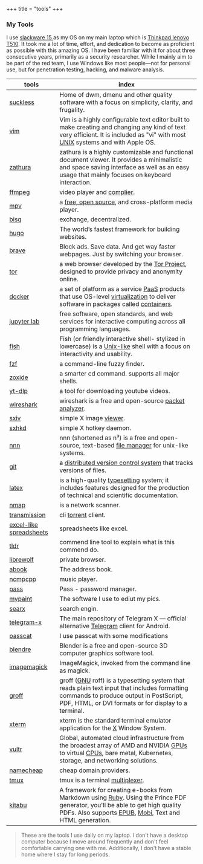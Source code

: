 +++
title = "tools"
+++

### My Tools 

I use [slackware 15 ](www.slackware.com)as my OS on my main laptop which is [Thinkpad lenovo T510](https://www.productindetail.com/pn/lenovo-thinkpad-t510-4384). It took me a lot of time, effort, and dedication to become as proficient as possible with this amazing OS. I have been familiar with it for about three consecutive years, primarily as a security researcher. While I mainly aim to be part of the red team, I use Windows like most people—not for personal use, but for penetration testing, hacking, and malware analysis. 

| tools | index |
| ------ | ------ |
| [suckless](https://suckless.org/) | Home of dwm, dmenu and other quality software with a focus on simplicity, clarity, and frugality. 
| [vim](https://www.vim.org/) | Vim is a highly configurable text editor built to make creating and changing any kind of text very efficient. It is included as "vi" with most [UNIX](https://www.opengroup.org/unix) systems and with Apple OS.
| [zathura](https://pwmt.org/projects/zathura/) | zathura is a highly customizable and functional document viewer. It provides a minimalistic and space saving interface as well as an easy usage that mainly focuses on keyboard interaction.
| [ffmpeg](https://ffmpeg.org/) | video player and [complier](https://en.wikipedia.org/wiki/Compiler).
| [mpv](https://mpv.io/) | a [free, open source](https://www.fsf.org/), and cross-platform media player.
| [bisq](https://bisq.network/) | exchange, decentralized.
| [hugo](https://gohugo.io/) | The world’s fastest framework for building websites.
| [brave](https://brave.com/) | Block ads. Save data. And get way faster webpages. Just by switching your browser.
| [tor](https://www.torproject.org/) | a web browser developed by the [Tor Project](torproject.org), designed to provide privacy and anonymity online.
| [docker](https://www.docker.com/) | a set of platform as a service [PaaS](https://www.ibm.com/think/topics/paas) products that use OS-level [virtualization](https://www.ibm.com/think/topics/virtualization) to deliver software in packages called [containers](https://www.ibm.com/think/topics/containers).
| [jupyter lab](https://jupyter.org/) | free software, open standards, and web services for interactive computing across all programming languages.
| [fish](https://fishshell.com/) | Fish (or friendly interactive shell- stylized in lowercase) is a [Unix-like](https://en.wikipedia.org/wiki/List_of_Unix_systems) shell with a focus on interactivity and usability.
| [fzf](https://github.com/junegunn/fzf) | a command-line fuzzy finder.
| [zoxide](https://github.com/ajeetdsouza/zoxide) | a smarter cd command. supports all major shells.
| [yt-dlp](https://github.com/yt-dlp/yt-dlp) | a tool for downloading youtube videos.
| [wireshark](https://www.wireshark.org/) | wireshark is a free and open-source [packet analyzer](https://en.wikipedia.org/wiki/Packet_analyzer).
| [sxiv](https://github.com/xyb3rt/sxiv) | simple X image [viewer](https://nsxiv.codeberg.page/).
| [sxhkd](https://github.com/baskerville/sxhkd) | simple X hotkey daemon.
| [nnn](https://github.com/jarun/nnn) | nnn (shortened as n³) is a free and open-source, text-based [file manager](https://www.geeksforgeeks.org/10-best-file-managers-for-linux/) for unix-like systems.
| [git](https://git-scm.com/) | a [distributed version control system](https://about.gitlab.com/topics/version-control/benefits-distributed-version-control-system/) that tracks versions of files.
| [latex](https://www.latex-project.org/) | is a high-quality [typesetting](https://en.wikipedia.org/wiki/Typesetting) system; it includes features designed for the production of technical and scientific documentation. 
| [nmap](https://nmap.org/) | is a network scanner. 
| [transmission](https://transmissionbt.com/) | cli [torrent](https://medium.com/@studypapa/understanding-torrents-what-torrents-are-how-they-work-and-their-role-in-file-sharing-9c86f1034da6) client.
| [excel-like spreadsheets](https://www.ibiblio.org/pub/Linux/apps/financial/spreadsheet/!INDEX.html) | spreadsheets like excel. 
| [tldr](https://github.com/tldr-pages/tldr) | commend line tool to explain what is this commend do.
| [librewolf](https://librewolf.net/) | private browser.
| [abook](https://abook.sourceforge.io/) | The address book.
| [ncmpcpp](https://github.com/ncmpcpp/ncmpcpp) | music player.
| [pass](https://www.passwordstore.org/) | Pass - password manager.
| [mypaint](https://mypaint.en.softonic.com/) | The software I use to ediut my pics.
| [searx](https://searx.github.io/searx/) | search engin.
| [telegram-x](https://github.com/TGX-Android/Telegram-X) |  The main repository of Telegram X — official alternative [Telegram](https://telegram.org/) client for Android. 
| [passcat](https://github.com/iamcryptoki/passcat) | I use passcat with some modifications
| [blendre](https://www.blender.org/) | Blender is a free and open-source 3D computer graphics software tool.
| [imagemagick](https://imagemagick.org/) | ImageMagick, invoked from the command line as magick.
| [groff](https://www.gnu.org/software/groff/) | groff ([GNU](https://www.gnu.org/home.en.html) roff) is a typesetting system that reads plain text input that includes formatting commands to produce output in PostScript, PDF, HTML, or DVI formats or for display to a terminal.
| [xterm](https://xterm.dev/) | xterm is the standard terminal emulator application for the [X](https://x.org/wiki/) Window System.
| [vultr](https://my.vultr.com/) | Global, automated cloud infrastructure from the broadest array of AMD and NVIDIA [GPUs](https://en.wikipedia.org/wiki/Graphics_processing_unit) to virtual [CPUs](https://en.wikipedia.org/wiki/Central_processing_unit), bare metal, Kubernetes, storage, and networking solutions.
| [namecheap](https://www.namecheap.com/) | cheap domain providers.
| [tmux](https://github.com/tmux/tmux/wiki) | tmux is a terminal [multiplexer](https://github.com/tmux/tmux/wiki/Getting-Started).
| [kitabu](https://github.com/fnando/kitabu) | A framework for creating e-books from Markdown using [Ruby](https://www.ruby-lang.org/en/). Using the Prince PDF generator, you'll be able to get high quality PDFs. Also supports [EPUB](https://www.w3.org/publishing/epub3/), [Mobi](https://www.howtogeek.com/360419/what-is-a-mobi-file/), Text and HTML generation.
> These are the tools I use daily on my laptop. I don't have a desktop computer because I move around frequently and don't feel comfortable carrying one with me. Additionally, I don't have a stable home where I stay for long periods.
